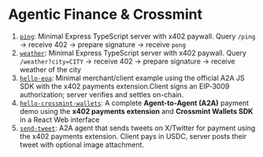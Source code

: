 # Agentic Finance & Crossmint

1. [`ping`](./ping/): Minimal Express TypeScript server with x402 paywall. Query `/ping` -> receive 402 -> prepare signature -> receive `pong`
2. [`weather`](./weather/): Minimal Express TypeScript server with x402 paywall. Query `/weather?city=CITY` -> receive 402 -> prepare signature -> receive weather of the city
3. [`hello-eoa`](./hello-eoa/): Minimal merchant/client example using the official A2A JS SDK with the x402 payments extension.Client signs an EIP‑3009 authorization; server verifies and settles on-chain.
4. [`hello-crossmint-wallets`](./hello-crossmint-wallets/): A complete **Agent-to-Agent (A2A)** payment demo using the **x402 payments extension** and **Crossmint Wallets SDK** in a React Web interface
5. [`send-tweet`](./send-tweet/): A2A agent that sends tweets on X/Twitter for payment using the x402 payments extension. Client pays in USDC, server posts their tweet with optional image attachment.
